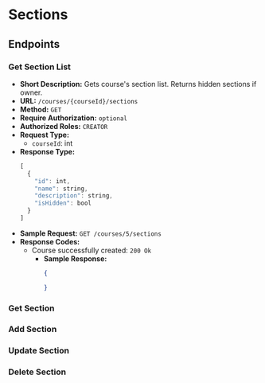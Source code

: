 # Sections
## Endpoints
### Get Section List
- **Short Description:** Gets course's section list. Returns hidden sections if owner.
- **URL:** `/courses/{courseId}/sections`
- **Method:** `GET`
- **Require Authorization:** `optional`
- **Authorized Roles:** `CREATOR`
- **Request Type:**
  - `courseId`: int
- **Response Type:**
    ```javascript
    [
      {
        "id": int,
        "name": string,
        "description": string,
        "isHidden": bool  
      }
    ]
    ```
- **Sample Request:** `GET /courses/5/sections`
- **Response Codes:**
  - Course successfully created: `200 Ok`
    - **Sample Response:**
      ```json
      {

      }
      ```
### Get Section

### Add Section

### Update Section

### Delete Section
